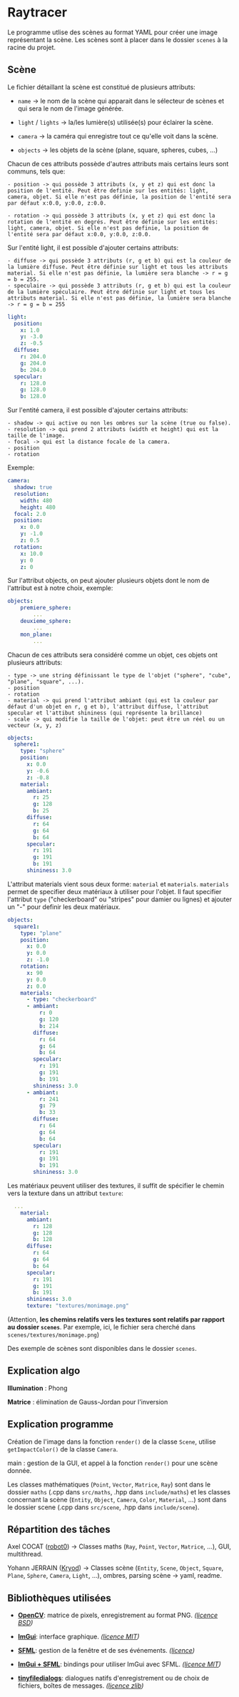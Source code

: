 # Raytracer

Le programme utlise des scènes au format YAML pour créer une image représentant la scène. Les scènes sont à placer dans le dossier `scenes` à la racine du projet.

## Scène

Le fichier détaillant la scène est constitué de plusieurs attributs:

- `name` -> le nom de la scène qui apparait dans le sélecteur de scènes et qui sera le nom de l'image générée.

- `light` / `lights` -> la/les lumière(s) utilisée(s) pour éclairer la scène.

- `camera` -> la caméra qui enregistre tout ce qu'elle voit dans la scène.

- `objects` -> les objets de la scène (plane, square, spheres, cubes, ...)

Chacun de ces attributs possède d'autres attributs mais certains leurs sont communs, tels que:

    - position -> qui possède 3 attributs (x, y et z) qui est donc la position de l'entité. Peut être definie sur les entités: light, camera, objet. Si elle n'est pas définie, la position de l'entité sera par défaut x:0.0, y:0.0, z:0.0.

    - rotation -> qui possède 3 attributs (x, y et z) qui est donc la rotation de l'entité en degrés. Peut être définie sur les entités: light, camera, objet. Si elle n'est pas definie, la position de l'entité sera par défaut x:0.0, y:0.0, z:0.0.

Sur l'entité light, il est possible d'ajouter certains attributs:

    - diffuse -> qui possède 3 attributs (r, g et b) qui est la couleur de la lumière diffuse. Peut être définie sur light et tous les attributs material. Si elle n'est pas définie, la lumière sera blanche -> r = g = b = 255.
    - speculaire -> qui possède 3 attributs (r, g et b) qui est la couleur de la lumière spéculaire. Peut être définie sur light et tous les attributs material. Si elle n'est pas définie, la lumière sera blanche -> r = g = b = 255

```yaml
light:
  position:
    x: 1.0
    y: -3.0
    z: -0.5
  diffuse:
    r: 204.0
    g: 204.0
    b: 204.0
  specular:
    r: 128.0
    g: 128.0
    b: 128.0
```

Sur l'entité camera, il est possible d'ajouter certains attributs:

    - shadow -> qui active ou non les ombres sur la scène (true ou false).
    - resolution -> qui prend 2 attributs (width et height) qui est la taille de l'image.
    - focal -> qui est la distance focale de la camera.
    - position
    - rotation

Exemple:
```yaml
camera:  
  shadow: true  
  resolution:  
    width: 480  
    height: 480  
  focal: 2.0  
  position:  
    x: 0.0  
    y: -1.0  
    z: 0.5  
  rotation:  
    x: 10.0  
    y: 0  
    z: 0  
```

Sur l'attribut objects, on peut ajouter plusieurs objets dont le nom de l'attribut est à notre choix, exemple:
```yaml
objects:  
    premiere_sphere:  
        ...  
    deuxieme_sphere:  
        ...  
    mon_plane: 
        ...  
```

Chacun de ces attributs sera considéré comme un objet, ces objets ont plusieurs attributs:

    - type -> une string définissant le type de l'objet ("sphere", "cube", "plane", "square", ...).
    - position
    - rotation
    - material -> qui prend l'attribut ambiant (qui est la couleur par défaut d'un objet en r, g et b), l'attribut diffuse, l'attribut specular et l'attibut shininess (qui représente la brillance)
    - scale -> qui modifie la taille de l'objet: peut être un réel ou un vecteur (x, y, z)

```yaml
objects:
  sphere1:
    type: "sphere"
    position:
      x: 0.0
      y: -0.6
      z: -0.8
    material:
      ambiant:
        r: 25
        g: 128
        b: 25
      diffuse:
        r: 64
        g: 64
        b: 64
      specular:
        r: 191
        g: 191
        b: 191
      shininess: 3.0
```

L'attribut materials vient sous deux forme: `material` et `materials`. `materials` permet de specifier deux matériaux à utiliser pour l'objet. Il faut specifier l'attribut `type` ("checkerboard" ou "stripes" pour damier ou lignes) et ajouter un "-" pour definir les deux matériaux.

```yaml
objects:
  square1:
    type: "plane"
    position:
      x: 0.0
      y: 0.0
      z: -1.0
    rotation:
      x: 90
      y: 0.0
      z: 0.0
    materials:
      - type: "checkerboard"
      - ambiant:
          r: 0
          g: 120
          b: 214
        diffuse:
          r: 64
          g: 64
          b: 64
        specular:
          r: 191
          g: 191
          b: 191
        shininess: 3.0
      - ambiant:
          r: 241
          g: 79
          b: 33
        diffuse:
          r: 64
          g: 64
          b: 64
        specular:
          r: 191
          g: 191
          b: 191
        shininess: 3.0
```

Les matériaux peuvent utiliser des textures, il suffit de spécifier le chemin vers la texture dans un attribut `texture`:

```yaml
  ...
    material:
      ambiant:
        r: 128
        g: 128
        b: 128
      diffuse:
        r: 64
        g: 64
        b: 64
      specular:
        r: 191
        g: 191
        b: 191
      shininess: 3.0
      texture: "textures/monimage.png"
```

(Attention, **les chemins relatifs vers les textures sont relatifs par rapport au dossier `scenes`**. Par exemple, ici, le fichier sera cherché dans `scenes/textures/monimage.png`)

Des exemple de scènes sont disponibles dans le dossier `scenes`.

## Explication algo

**Illumination** : Phong

**Matrice** : élimination de Gauss-Jordan pour l'inversion

## Explication programme

Création de l'image dans la fonction `render()` de la classe `Scene`, utilise `getImpactColor()` de la classe `Camera`.

main : gestion de la GUI, et appel à la fonction `render()` pour une scène donnée.

Les classes mathématiques (`Point`, `Vector`, `Matrice`, `Ray`) sont dans le dossier `maths` (.cpp dans `src/maths`, .hpp dans `include/maths`) et les classes concernant la scène (`Entity`, `Object`, `Camera`, `Color`, `Material`, ...) sont dans le dossier scene (.cpp dans `src/scene`, .hpp dans `include/scene`).

## Répartition des tâches

Axel COCAT ([robot0](https://github.com/robot0)) -> Classes maths (`Ray`, `Point`, `Vector`, `Matrice`, ...), GUI, multithread.

Yohann JERRAIN ([Kryod](https://github.com/Kryod)) -> Classes scène (`Entity`, `Scene`, `Object`, `Square`, `Plane`, `Sphere`, `Camera`, `Light`, ...), ombres, parsing scène -> yaml, readme.

## Bibliothèques utilisées

- **[OpenCV](https://github.com/opencv/opencv)**: matrice de pixels, enregistrement au format PNG. _([licence BSD](https://github.com/opencv/opencv/blob/master/LICENSE))_

- **[ImGui](https://github.com/ocornut/imgui)**: interface graphique. _([licence MIT](https://github.com/ocornut/imgui/blob/master/LICENSE.txt))_

- **[SFML](https://github.com/SFML/SFML)**: gestion de la fenêtre et de ses événements. _([licence](https://github.com/SFML/SFML/blob/master/license.md))_

- **[ImGui + SFML](https://github.com/eliasdaler/imgui-sfml)**: bindings pour utiliser ImGui avec SFML. _([licence MIT](https://github.com/eliasdaler/imgui-sfml/blob/master/LICENSE))_

- **[tinyfiledialogs](https://sourceforge.net/projects/tinyfiledialogs/)**: dialogues natifs d'enregistrement ou de choix de fichiers, boîtes de messages. _([licence zlib](https://sourceforge.net/directory/license:zlib/))_
